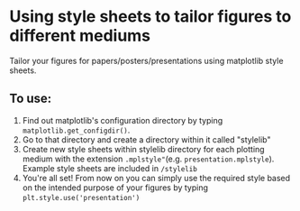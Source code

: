 # Using style sheets to tailor figures to different mediums
Tailor your figures for papers/posters/presentations using matplotlib style sheets. 

## To use:
1. Find out matplotlib's configuration directory by typing `matplotlib.get_configdir()`.
1. Go to that directory and create a directory within it called "stylelib"
1. Create new style sheets within stylelib directory for each plotting medium with the extension `.mplstyle"`(e.g. `presentation.mplstyle`). Example style sheets are included in `/stylelib`
1. You're all set! From now on you can simply use the required style based on the intended purpose of your figures by typing `plt.style.use('presentation')`
